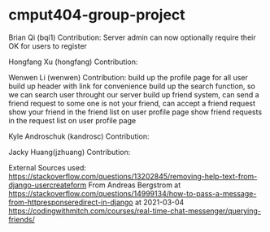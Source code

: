 # cmput404-group-project
Brian Qi (bqi1)
Contribution:
Server admin can now optionally require their OK for users to register

Hongfang Xu (hongfang)
Contribution:

Wenwen Li (wenwen)
Contribution:
build up the profile page for all user 
build up header with link for convenience 
build up the search function, so we can search user throught our server
build up friend system, can send a friend request to some one is not your friend,
  can accept a friend request 
  show your friend in the friend list on user profile page 
  show friend requests in the request list on user profile page 
  


Kyle Androschuk (kandrosc)
Contribution:

Jacky Huang(jzhuang)
Contribution:


External Sources used:
https://stackoverflow.com/questions/13202845/removing-help-text-from-django-usercreateform
From Andreas Bergstrom at https://stackoverflow.com/questions/14999134/how-to-pass-a-message-from-httpresponseredirect-in-django at 2021-03-04 
https://codingwithmitch.com/courses/real-time-chat-messenger/querying-friends/
